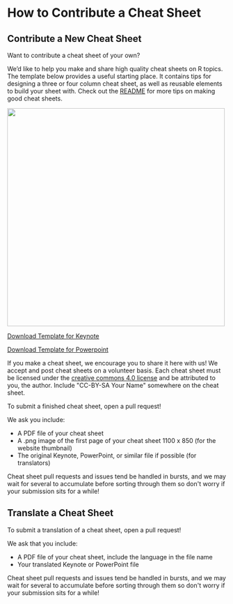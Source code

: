 # How to Contribute a Cheat Sheet

## Contribute a New Cheat Sheet

Want to contribute a cheat sheet of your own?

We’d like to help you make and share high quality cheat sheets on R topics. The template below provides a useful starting place. It contains tips for designing a three or four column cheat sheet, as well as reusable elements to build your sheet with. Check out the [README](https://github.com/rstudio/cheatsheets/blob/main/README.md) for more tips on making good cheat sheets.

<img src="https://github.com/rstudio/cheatsheets/blob/main/pngs/0-template.png" width="500"/>

[Download Template for Keynote](https://github.com/rstudio/cheatsheets/raw/main/keynotes/0-template.key)

[Download Template for Powerpoint](https://github.com/rstudio/cheatsheets/raw/main/powerpoints/0-template.pptx)

If you make a cheat sheet, we encourage you to share it here with us! We accept and post cheat sheets on a volunteer basis. Each cheat sheet must be licensed under the [creative commons 4.0 license](https://creativecommons.org/licenses/by/4.0/) and be attributed to you, the author. Include "CC-BY-SA Your Name" somewhere on the cheat sheet.

To submit a finished cheat sheet, open a pull request!

We ask you include:  
* A PDF file of your cheat sheet
* A .png image of the first page of your cheat sheet 1100 x 850 (for the website thumbnail)
* The original Keynote, PowerPoint, or similar file if possible (for translators)

Cheat sheet pull requests and issues tend be handled in bursts, and we may wait for several to accumulate before sorting through them so don't worry if your submission sits for a while!


## Translate a Cheat Sheet

To submit a translation of a cheat sheet, open a pull request!

We ask that you include:
* A PDF file of your cheat sheet, include the language in the file name
* Your translated Keynote or PowerPoint file

Cheat sheet pull requests and issues tend be handled in bursts, and we may wait for several to accumulate before sorting through them so don't worry if your submission sits for a while!
